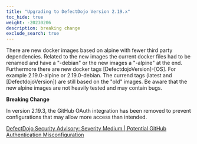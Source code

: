 ```yaml
---
title: "Upgrading to DefectDojo Version 2.19.x"
toc_hide: true
weight: -20230206
description: breaking change
exclude_search: true
---
```

There are new docker images based on alpine with fewer third party dependencies. Related to the new images the current docker files had to be renamed and have a "-debian" or the new images a "-alpine" at the end. Furthermore there are new docker tags [DefectdojoVersion]-[OS]. For example 2.19.0-alpine or 2.19.0-debian. The currend tags (latest and [DefectdojoVersion]) are still based on the "old" images. Be aware that the new alpine images are not heavily tested and may contain bugs.

**Breaking Change**

In version 2.19.3, the GitHub OAuth integration has been removed to prevent configurations that may allow more access than intended.

[DefectDojo Security Advisory: Severity Medium | Potential GitHub Authentication Misconfiguration](https://github.com/DefectDojo/django-DefectDojo/security/advisories/GHSA-hfp4-q5pg-2p7r)
